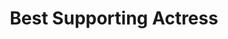 ---
title: "Best Supporting Actress"
edition: 2000
winner: Kate Hudson
kind: "actor"
film: almost-famous.md
image: https://m.media-amazon.com/images/M/MV5BNGE1OGRiZjEtNGYxZC00ODc1LWFkZmMtY2RiYWQ2MzA1ZWUwXkEyXkFqcGdeQXVyMzExODEzNDA@._V1_FMjpg_UX1280_.jpg
type: award
weight: 7
---